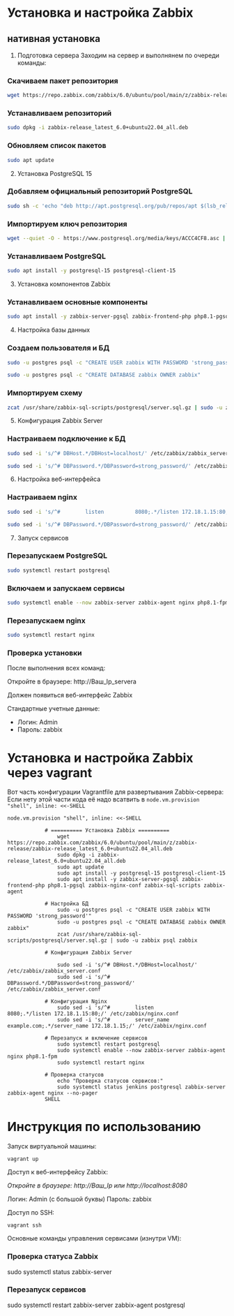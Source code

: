 # Установка и настройка Zabbix
## нативная установка
1. Подготовка сервера
Заходим на сервер и выполнянем по очереди команды:

### Скачиваем пакет репозитория
``` bash
wget https://repo.zabbix.com/zabbix/6.0/ubuntu/pool/main/z/zabbix-release/zabbix-release_latest_6.0+ubuntu22.04_all.deb
```

### Устанавливаем репозиторий
``` bash
sudo dpkg -i zabbix-release_latest_6.0+ubuntu22.04_all.deb
```

### Обновляем список пакетов
``` bash
sudo apt update
```

2. Установка PostgreSQL 15

### Добавляем официальный репозиторий PostgreSQL
``` bash
sudo sh -c 'echo "deb http://apt.postgresql.org/pub/repos/apt $(lsb_release -cs)-pgdg main" > /etc/apt/sources.list.d/pgdg.list'
```

### Импортируем ключ репозитория
``` bash
wget --quiet -O - https://www.postgresql.org/media/keys/ACCC4CF8.asc | sudo apt-key add -
```

### Устанавливаем PostgreSQL
``` bash
sudo apt install -y postgresql-15 postgresql-client-15
```
3. Установка компонентов Zabbix

### Устанавливаем основные компоненты
``` bash
sudo apt install -y zabbix-server-pgsql zabbix-frontend-php php8.1-pgsql zabbix-nginx-conf zabbix-sql-scripts zabbix-agent
```

4. Настройка базы данных

### Создаем пользователя и БД
``` bash
sudo -u postgres psql -c "CREATE USER zabbix WITH PASSWORD 'strong_password'"
```
``` bash
sudo -u postgres psql -c "CREATE DATABASE zabbix OWNER zabbix"
```
  
### Импортируем схему

``` bash
zcat /usr/share/zabbix-sql-scripts/postgresql/server.sql.gz | sudo -u zabbix psql zabbix
```

5. Конфигурация Zabbix Server

### Настраиваем подключение к БД

``` bash
sudo sed -i 's/^# DBHost.*/DBHost=localhost/' /etc/zabbix/zabbix_server.conf
```
``` bash
sudo sed -i 's/^# DBPassword.*/DBPassword=strong_password/' /etc/zabbix/zabbix_server.conf
```

6. Настройка веб-интерфейса

### Настраиваем nginx

``` bash
sudo sed -i 's/^#        listen          8080;.*/listen 172.18.1.15:80;/' /etc/zabbix/nginx.conf
```
``` bash
sudo sed -i 's/^# DBPassword.*/DBPassword=strong_password/' /etc/zabbix/zabbix_server.conf
```

7. Запуск сервисов

### Перезапускаем PostgreSQL
``` bash
sudo systemctl restart postgresql
```


### Включаем и запускаем сервисы
``` bash
sudo systemctl enable --now zabbix-server zabbix-agent nginx php8.1-fpm
```

### Перезапускаем nginx
``` bash
sudo systemctl restart nginx
```


### Проверка установки
После выполнения всех команд:

Откройте в браузере: http://Ваш_Ip_servera

Должен появиться веб-интерфейс Zabbix

Стандартные учетные данные:
- Логин: Admin
- Пароль: zabbix




# Установка и настройка Zabbix через vagrant

Вот часть конфигурации Vagrantfile для развертывания Zabbix-сервера:
Если нету этой части кода её надо всатвить в `node.vm.provision "shell", inline: <<-SHELL`
``` shell
node.vm.provision "shell", inline: <<-SHELL
			
			# ========== Установка Zabbix ==========
				wget https://repo.zabbix.com/zabbix/6.0/ubuntu/pool/main/z/zabbix-release/zabbix-release_latest_6.0+ubuntu22.04_all.deb
				sudo dpkg -i zabbix-release_latest_6.0+ubuntu22.04_all.deb
				sudo apt update
				sudo apt install -y postgresql-15 postgresql-client-15
				sudo apt install -y zabbix-server-pgsql zabbix-frontend-php php8.1-pgsql zabbix-nginx-conf zabbix-sql-scripts zabbix-agent
				
			# Настройка БД	
				sudo -u postgres psql -c "CREATE USER zabbix WITH PASSWORD 'strong_password'"
				sudo -u postgres psql -c "CREATE DATABASE zabbix OWNER zabbix"
				zcat /usr/share/zabbix-sql-scripts/postgresql/server.sql.gz | sudo -u zabbix psql zabbix
				
			# Конфигурация Zabbix Server
   
				sudo sed -i 's/^# DBHost.*/DBHost=localhost/' /etc/zabbix/zabbix_server.conf
				sudo sed -i 's/^# DBPassword.*/DBPassword=strong_password/' /etc/zabbix/zabbix_server.conf
				
			# Конфигурация Nginx	
				sudo sed -i 's/^#        listen          8080;.*/listen 172.18.1.15:80;/' /etc/zabbix/nginx.conf
				sudo sed -i 's/^#        server_name     example.com;.*/server_name 172.18.1.15;/' /etc/zabbix/nginx.conf
				
			# Перезапуск и включение сервисов
				sudo systemctl restart postgresql
				sudo systemctl enable --now zabbix-server zabbix-agent nginx php8.1-fpm
				sudo systemctl restart nginx

			# Проверка статусов
				echo "Проверка статусов сервисов:"
				sudo systemctl status jenkins postgresql zabbix-server zabbix-agent nginx --no-pager
            SHELL
```

# Инструкция по использованию

Запуск виртуальной машины:

``` shell
vagrant up
```

Доступ к веб-интерфейсу Zabbix:

*Откройте в браузере: http://Ваш_Ip или http://localhost:8080*

Логин: Admin (с большой буквы)
Пароль: zabbix

Доступ по SSH:

``` shell
vagrant ssh
```

Основные команды управления сервисами (изнутри VM):

### Проверка статуса Zabbix
sudo systemctl status zabbix-server

### Перезапуск сервисов
sudo systemctl restart zabbix-server zabbix-agent postgresql
